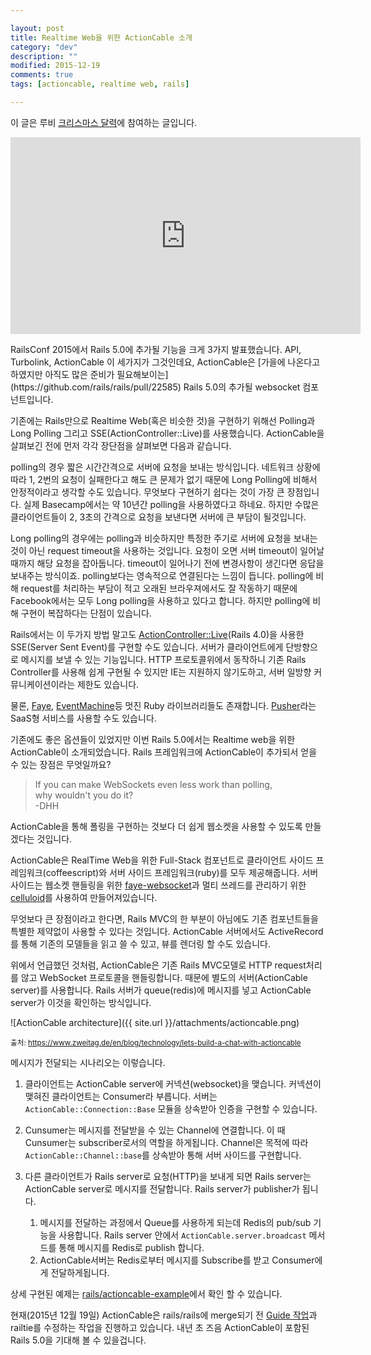 ```yaml
---

layout: post
title: Realtime Web을 위한 ActionCable 소개
category: "dev"
description: ""
modified: 2015-12-19
comments: true
tags: [actioncable, realtime web, rails]

---
```


이 글은 루비 [크리스마스 달력](http://ruby-korea.github.io/advent-calendar/)에 참여하는 글입니다.

<iframe width="560" height="315" src="https://www.youtube.com/embed/KJVTM7mE1Cc" frameborder="0" allowfullscreen></iframe>
<p></p>
RailsConf 2015에서 Rails 5.0에 추가될 기능을 크게 3가지 발표했습니다. API, Turbolink, ActionCable 이 세가지가 그것인데요, ActionCable은 [가을에 나온다고 하였지만 아직도 많은 준비가 필요해보이는](https://github.com/rails/rails/pull/22585) Rails 5.0의 추가될 websocket 컴포넌트입니다.

기존에는 Rails만으로 Realtime Web(혹은 비슷한 것)을 구현하기 위해선 Polling과 Long Polling 그리고 SSE(ActionController::Live)를 사용했습니다. ActionCable을 살펴보긴 전에 먼저 각각 장단점을 살펴보면 다음과 같습니다.

polling의 경우 짧은 시간간격으로 서버에 요청을 보내는 방식입니다. 네트워크 상황에 따라 1, 2번의 요청이 실패한다고 해도 큰 문제가 없기 때문에 Long Polling에 비해서 안정적이라고 생각할 수도 있습니다. 무엇보다 구현하기 쉽다는 것이 가장 큰 장점입니다. 실제 Basecamp에서는 약 10년간 polling을 사용하였다고 하네요. 하지만 수많은 클라이언트들이 2, 3초의 간격으로 요청을 보낸다면 서버에 큰 부담이 될것입니다.

Long polling의 경우에는 polling과 비슷하지만 특정한 주기로 서버에 요청을 보내는 것이 아닌 request timeout을 사용하는 것입니다. 요청이 오면 서버 timeout이 일어날 때까지 해당 요청을 잡아둡니다. timeout이 일어나기 전에 변경사항이 생긴다면 응답을 보내주는 방식이죠. polling보다는 영속적으로 연결된다는 느낌이 듭니다. polling에 비해 request를 처리하는 부담이 적고 오래된 브라우져에서도 잘 작동하기 때문에 Facebook에서는 모두 Long polling을 사용하고 있다고 합니다. 하지만 polling에 비해 구현이 복잡하다는 단점이 있습니다.

Rails에서는 이 두가지 방법 말고도 [ActionController::Live](http://api.rubyonrails.org/classes/ActionController/Live/SSE.html)(Rails 4.0)을 사용한 SSE(Server Sent Event)를 구현할 수도 있습니다. 서버가 클라이언트에게 단방향으로 메시지를 보낼 수 있는 기능입니다. HTTP 프로토콜위에서 동작하니 기존 Rails Controller를 사용해 쉽게 구현될 수 있지만 IE는 지원하지 않기도하고, 서버 일방향 커뮤니케이션이라는 제한도 있습니다. 

물론, [Faye](http://faye.jcoglan.com/), [EventMachine](https://github.com/eventmachine/eventmachine)등 멋진 Ruby 라이브러리들도 존재합니다. 
[Pusher](https://pusher.com/)라는 SaaS형 서비스를 사용할 수도 있습니다.

기존에도 좋은 옵션들이 있었지만 이번 Rails 5.0에서는 Realtime web을 위한 ActionCable이 소개되었습니다. Rails 프레임워크에 ActionCable이 추가되서 얻을 수 있는 장점은 무엇일까요?

> If you can make WebSockets even less work than polling,<br/>
> why wouldn't you do it?<br/>
> -DHH

ActionCable을 통해 폴링을 구현하는 것보다 더 쉽게 웹소켓을 사용할 수 있도록 만들겠다는 것입니다.

ActionCable은 RealTime Web을 위한 Full-Stack 컴포넌트로 클라이언트 사이드 프레임워크(coffeescript)와 서버 사이드 프레임워크(ruby)를 모두 제공해줍니다. 서버사이드는 웹소켓 핸들링을 위한 [faye-websocket](https://github.com/faye/faye-websocket-ruby)과 멀티 쓰레드를 관리하기 위한[celluloid](https://github.com/celluloid/celluloid)를 사용하여 만들어져있습니다.

무엇보다 큰 장점이라고 한다면, Rails MVC의 한 부분이 아님에도 기존 컴포넌트들을 특별한 제약없이 사용할 수 있다는 것입니다. ActionCable 서버에서도 ActiveRecord를 통해 기존의 모델들을 읽고 쓸 수 있고, 뷰를 렌더링 할 수도 있습니다.

위에서 언급했던 것처럼, ActionCable은 기존 Rails MVC모델로 HTTP request처리를 않고 WebSocket 프로토콜을 핸들링합니다. 때문에 별도의 서버(ActionCable server)를 사용합니다. Rails 서버가 queue(redis)에 메시지를 넣고 ActionCable server가 이것을 확인하는 방식입니다.

![ActionCable architecture]({{ site.url }}/attachments/actioncable.png)

<sup>출처: https://www.zweitag.de/en/blog/technology/lets-build-a-chat-with-actioncable</sup>

메시지가 전달되는 시나리오는 이렇습니다.

1. 클라이언트는 ActionCable server에 커넥션(websocket)을 맺습니다. 커넥션이 맺혀진 클라이언트는 Consumer라 부릅니다. 서버는 `ActionCable::Connection::Base` 모듈을 상속받아 인증을 구현할 수 있습니다.

2. Cunsumer는 메시지를 전달받을 수 있는 Channel에 연결합니다. 이 때 Cunsumer는 subscriber로서의 역할을 하게됩니다. Channel은 목적에 따라 `ActionCable::Channel::base`를 상속받아 통해 서버 사이드를 구현합니다.

3. 다른 클라이언트가 Rails server로 요청(HTTP)을 보내게 되면 Rails server는 ActionCable server로 메시지를 전달합니다. Rails server가 publisher가 됩니다.  
    1. 메시지를 전달하는 과정에서 Queue를 사용하게 되는데 Redis의 pub/sub 기능을 사용합니다. Rails server 안에서 `ActionCable.server.broadcast` 메서드를 통해 메시지를 Redis로 publish 합니다.
    2. ActionCable서버는 Redis로부터 메시지를 Subscribe를 받고 Consumer에게 전달하게됩니다.

상세 구현된 예제는 [rails/actioncable-example](https://github.com/rails/actioncable-examples)에서 확인 할 수 있습니다.

현재(2015년 12월 19일) ActionCable은 rails/rails에 merge되기 전 [Guide 작업](https://github.com/rails/rails/issues/22673)과 railtie를 수정하는 작업을 진행하고 있습니다. 내년 초 즈음 ActionCable이 포함된 Rails 5.0을 기대해 볼 수 있을겁니다.
